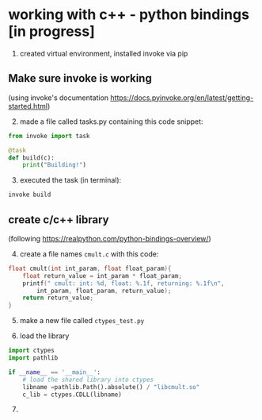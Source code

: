 # working with c++ - python bindings [in progress]

1) created virtual environment, installed invoke via pip

## Make sure invoke is working
(using invoke's documentation https://docs.pyinvoke.org/en/latest/getting-started.html)

2) made a file called tasks.py containing this code snippet:
```python
from invoke import task 

@task
def build(c):
    print("Building!")
```

3) executed the task (in terminal): 
```bash
invoke build
```

## create c/c++ library
(following https://realpython.com/python-bindings-overview/)

4) create a file names `cmult.c` with this code:

```c
float cmult(int int_param, float float_param){
    float return_value = int_param * float_param;
    printf(" cmult: int: %d, float: %.1f, returning: %.1f\n", 
        int_param, float_param, return_value);
    return return_value;
}
```

5) make a new file called `ctypes_test.py`

6) load the library

```python
import ctypes
import pathlib

if __name__ == '__main__':
    # load the shared library into ctypes
    libname =pathlib.Path().absolute() / "libcmult.so"
    c_lib = ctypes.CDLL(libname)
```

7) 